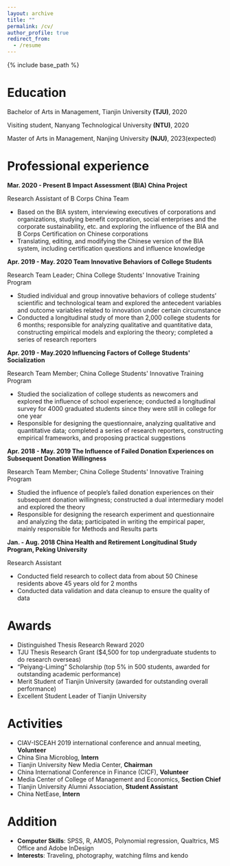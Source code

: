 ```yaml
---
layout: archive
title: ""
permalink: /cv/
author_profile: true
redirect_from:
  - /resume
---
```


{% include base_path %}

Education
======
Bachelor of Arts in Management, Tianjin University **(TJU)**, 2020

Visiting student, Nanyang Technological University **(NTU)**, 2020

Master of Arts in Management, Nanjing University **(NJU)**, 2023(expected)


Professional experience
======
**Mar. 2020 - Present     B Impact Assessment (BIA) China Project**

Research Assistant of B Corps China Team
- Based on the BIA system, interviewing executives of corporations and organizations, studying benefit corporation, social enterprises and the corporate sustainability, etc. and exploring the influence of the BIA and B Corps Certification on Chinese corporations
- Translating, editing, and modifying the Chinese version of the BIA system, including certification questions and influence knowledge

**Apr. 2019 - May. 2020    Team Innovative Behaviors of College Students**

Research Team Leader; China College Students' Innovative Training Program
- Studied individual and group innovative behaviors of college students’ scientific and technological team and explored the antecedent variables and outcome variables related to innovation under certain circumstance
- Conducted a longitudinal study of more than 2,000 college students for 6 months; responsible for analyzing qualitative and quantitative data, constructing empirical models and exploring the theory; completed a series of research reporters

**Apr. 2019 - May.2020    Influencing Factors of College Students' Socialization** 

Research Team Member; China College Students' Innovative Training Program
- Studied the socialization of college students as newcomers and explored the influence of school experience; conducted a longitudinal survey for 4000 graduated students since they were still in college for one year
- Responsible for designing the questionnaire, analyzing qualitative and quantitative data; completed a series of research reporters, constructing empirical frameworks, and proposing practical suggestions

**Apr. 2018 - May. 2019    The Influence of Failed Donation Experiences on Subsequent Donation Willingness**

Research Team Member; China College Students' Innovative Training Program
- Studied the influence of people’s failed donation experiences on their subsequent donation willingness; constructed a dual intermediary model and explored the theory
- Responsible for designing the research experiment and questionnaire and analyzing the data; participated in writing the empirical paper, mainly responsible for Methods and Results parts

**Jan. - Aug. 2018    China Health and Retirement Longitudinal Study Program, Peking University**

Research Assistant
- Conducted field research to collect data from about 50 Chinese residents above 45 years old for 2 months
- Conducted data validation and data cleanup to ensure the quality of data

  
Awards
======
* Distinguished Thesis Research Reward 2020
* TJU Thesis Research Grant ($4,500 for top undergraduate students to do research overseas) 
* “Peiyang-Liming” Scholarship (top 5% in 500 students, awarded for outstanding academic performance) 
* Merit Student of Tianjin University (awarded for outstanding overall performance) 
* Excellent Student Leader of Tianjin University 


Activities
======
* CIAV-ISCEAH 2019 international conference and annual meeting, **Volunteer**
* China Sina Microblog, **Intern**
* Tianjin University New Media Center, **Chairman**
* China International Conference in Finance (CICF), **Volunteer**
* Media Center of College of Management and Economics, **Section Chief**
* Tianjin University Alumni Association, **Student Assistant**
* China NetEase, **Intern**


Addition
======
* **Computer Skills**: SPSS, R, AMOS, Polynomial regression, Qualtrics, MS Office and Adobe InDesign
* **Interests**: Traveling, photography, watching films and kendo

